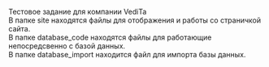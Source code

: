 Тестовое задание для компании VediTa  
В папке site находятся файлы для отображения и работы со страничкой сайта.  
В папке database_code находятся файлы для работающие непосредсвенно с базой данных.  
В папке database_import находится файл для импорта базы данных.  
